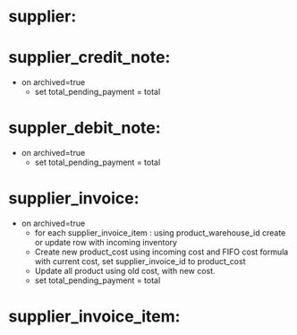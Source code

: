 # supplier:

# supplier_credit_note:

- on archived=true
  - set total_pending_payment = total

# suppler_debit_note:

- on archived=true
  - set total_pending_payment = total

# supplier_invoice:

- on archived=true
  - for each supplier_invoice_item : using product_warehouse_id create or update row with incoming inventory
  - Create new product_cost using incoming cost and FIFO cost formula with current cost, set supplier_invoice_id to product_cost
  - Update all product using old cost, with new cost.
  - set total_pending_payment = total

# supplier_invoice_item:
